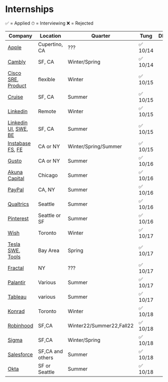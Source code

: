 # Internships
✅ = Applied ⏱ = Interviewing ❌ = Rejected

| Company | Location | Quarter | Tung | Dhanvi |
| --------|----------|---------|------|--------|
| [Apple](https://jobs.apple.com/en-us/details/200253195/software-engineering-internship?team=STDNT) | Cupertino, CA | ??? | ✅ 10/14 | | 
| [Cambly](https://jobs.lever.co/cambly/a85a325b-1992-421b-8e62-ea487a8fba0b) | SF, CA | Winter/Spring | ✅ 10/14 | |
| [Cisco SRE](https://jobs.cisco.com/jobs/ProjectDetail/Site-Reliability-Engineer-Winter-2022-Internship-Bachelors-Meraki/1340139?user=1), [Product](https://jobs.cisco.com/jobs/ProjectDetail/Product-Software-Engineer-Winter-2022-Internship-Meraki/1339451?user=1) | flexible | Winter |  ✅ 10/15 | |
| [Cruise](https://www.getcruise.com/careers/jobs/3476088/?department=2bGFusPlaxpzEPHPIb2QLK&isRemoteEligible=No&search=intern) | SF, CA | Summer | ✅ 10/15 | |
| [Linkedin](https://www.linkedin.com/jobs/search/?currentJobId=2705876685&f_C=1337&f_E=1&geoId=90000084&keywords=linkedin&location=San%20Francisco%20Bay%20Area) | Remote | Winter | ✅ 10/15 |
| [Linkedin UI](https://www.linkedin.com/jobs/search/?currentJobId=2705888275&f_C=1337&f_E=1&geoId=90000084&keywords=linkedin&location=San%20Francisco%20Bay%20Area), [SWE](https://www.linkedin.com/jobs/search/?currentJobId=2705883159&f_C=1337&f_E=1&geoId=90000084&keywords=linkedin&location=San%20Francisco%20Bay%20Area), [BE](https://www.linkedin.com/jobs/search/?currentJobId=2707291379&f_C=1337&f_E=1&geoId=90000084&keywords=linkedin&location=San%20Francisco%20Bay%20Area)| SF, CA | Summer | ✅ 10/15	|
| [Instabase FS](https://instabase.com/careers/?gh_jid=5498192002), [FE](https://instabase.com/careers/?gh_jid=5498194002) | CA or NY | Winter/Spring/Summer | ✅ 10/15
| [Gusto](https://boards.greenhouse.io/gusto/jobs/3499036/) | CA or NY | Summer |  ✅ 10/16
| [Akuna Capital](https://akunacapital.com/job-details?gh_jid=3170900) | Chicago | Summer |  ✅ 10/16
| [PayPal](https://wd1.myworkdaysite.com/en-US/recruiting/paypal/jobs/job/Software-Engineer-Intern_R0075012) | CA, NY | Summer | ✅ 10/16
| [Qualtrics](https://www.qualtrics.com/careers/us/en/job/600473/Software-Development-Engineer-in-Test-Summer-Intern) | Seattle | Summer |  ✅ 10/16
| [Pinterest](https://www.pinterestcareers.com/job/13690769/software-engineering-intern-usa-seattle-wa/) | Seattle or SF | Summer | ✅ 10/16 |
| [Wish](https://jobs.smartrecruiters.com/Wish/743999766417964) | Toronto | Winter | ✅ 10/17 |
| [Tesla SWE](https://www.tesla.com/careers/search/job/software-engineering-internship-spring-2022-98585), [Tools](https://www.tesla.com/careers/search/job/software-tools-developer-internship-spring-2022-98609) | Bay Area | Spring | ✅ 10/17
| [Fractal](https://tryfractal.notion.site/Fractal-Job-Board-a39b64712f094c7785f588053fc283a9) | NY | ??? |  ✅ 10/17
| [Palantir](https://jobs.lever.co/palantir/e27af7ab-41fc-40c9-b31d-02c6cb1c505c) | Various | Summer | ✅ 10/17
| [Tableau](https://salesforce.wd1.myworkdayjobs.com/en-US/Tableau/job/Washington---Seattle/Summer-2022-Intern---Tableau-Software-Engineer_JR103736) | various | Summer | ✅ 10/17
| [Konrad](https://boards.greenhouse.io/konradgroup/jobs/4581834003?gh_src=56dbf40d3us) | Toronto | Winter | ✅ 10/18
| [Robinhood](https://boards.greenhouse.io/robinhood/jobs/3339164?t=gh_src=?gh_jid=3339164&gh_src=ed898e781us) | SF,CA | Winter22/Summer22,Fall22 | ✅ 10/18
| [Sigma](https://boards.greenhouse.io/sigmacomputing/jobs/4510690003) | SF,CA | Winter/Spring | ✅ 10/18
| [Salesforce](https://salesforce.wd1.myworkdayjobs.com/en-US/Futureforce_Internships/job/California---San-Francisco/Summer-2022-Intern---Software-Engineer_JR100559?d=cta-summer-view-sjb-1) | SF,CA and others | Summer | ✅ 10/18
| [Okta](https://www.okta.com/company/careers/engineering/software-engineer-intern-us-and-canada-3338724/) | SF or Seattle | Summer |  ✅ 10/18
